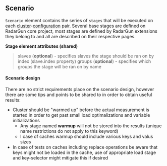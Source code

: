 ---
---

Scenario
--------

`Scenario` element contains the series of `stages` that will be executed on each [cluster](./clusters.html)-[configuration](./configurations.html) pair. Several base stages are defined on RadarGun core project, most stages are defined by RadarGun extensions they belong to and all are described on their respective pages.  

**Stage element attributes (shared)**
> slaves (**optional**) - specifies slaves the stage should be ran on by index (slave.index property)
> groups (**optional**) - specifies which groups the stage will be ran on by name

#### Scenario design

There are no strict requirements place on the scenario design, however there are some tips and points to be shared to in order to obtain useful results:
* Cluster should be "warmed up" before the actual measurement is started in order to get past small load optimalizations and variable initializations
  * Any stage named **warmup** will not be stored into the results (unique name restrictions do not apply to this keyword)
  * I case of caches warmup should include various keys and valus sizes
* In case of tests on caches including replace operations be aware that keys might not be loaded in the cache, use of appropriate load stage and key-selector might mitigate this if desired